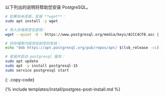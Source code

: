 以下列出的说明将帮助您安装 PostgreSQL。

```bash
# 如果尚未安装，安装 **wget**：
sudo apt install -y wget

# 导入存储库签名密钥：
wget --quiet -O - https://www.postgresql.org/media/keys/ACCC4CF8.asc | sudo apt-key add -

# 将存储库内容添加到您的系统：
echo "deb https://apt.postgresql.org/pub/repos/apt/ $(lsb_release -cs)-pgdg main" | sudo tee  /etc/apt/sources.list.d/pgdg.list

# 安装并启动 postgresql 服务：
sudo apt update
sudo apt -y install postgresql-15
sudo service postgresql start
```
{: .copy-code}

{% include templates/install/postgres-post-install.md %}